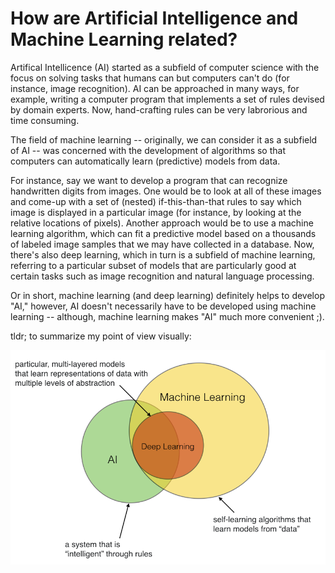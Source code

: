 # How are Artificial Intelligence and Machine Learning related?

Artifical Intellicence (AI) started as a subfield of computer science with the focus on solving tasks that humans can but computers can't do (for instance, image recognition). AI can be approached in many ways, for example, writing a computer program that implements a set of rules devised by domain experts. Now, hand-crafting rules can be very labrorious and time consuming.

The field of machine learning -- originally, we can consider it as a subfield of AI -- was concerned with the development of algorithms so that computers can automatically learn (predictive) models from data.

For instance, say we want to develop a program that can recognize handwritten digits from images. One would be to look at all of these images and come-up with a set of (nested) if-this-than-that rules to say which image is displayed in a particular image (for instance, by looking at the relative locations of pixels). Another approach would be to use a machine learning algorithm, which can fit a predictive model based on a thousands of labeled image samples that we may have collected in a database. Now, there's also deep learning, which in turn is a subfield of machine learning, referring to a particular subset of models that are particularly good at certain tasks such as image recognition and natural language processing.

Or in short, machine learning (and deep learning) definitely helps to develop "AI," however, AI doesn't necessarily have to be developed using machine learning -- although, machine learning makes "AI" much more convenient ;).

tldr; to summarize my point of view visually:

![](ai-and-ml/ai-and-ml-1.png)
